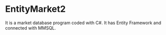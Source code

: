 # EntityMarket2
It is a market database program coded with C#. It has Entity Framework and connected with MMSQL.

